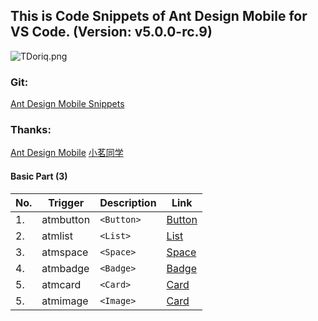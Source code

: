 ## This is Code Snippets of Ant Design Mobile for VS Code. (Version: v5.0.0-rc.9)
![TDoriq.png](https://s4.ax1x.com/2021/12/27/TDoriq.png)

### Git: 
[Ant Design Mobile Snippets](https://github.com/yhsy/ant-design-mobile-snippets) 

### Thanks: 
[Ant Design Mobile](https://mobile.ant.design/zh)
[小茗同学](http://blog.haoji.me/vscode-plugin-overview.html)

#### Basic Part (3)
No.|Trigger | Description | Link
---|--- | --- | ---
1.|atmbutton | `<Button>` |[Button](https://mobile.ant.design/zh/components/button)
2.|atmlist | `<List>` |[List](https://mobile.ant.design/zh/components/list)
3.|atmspace | `<Space>` |[Space](https://mobile.ant.design/zh/components/space)
4.|atmbadge| `<Badge>` |[Badge](https://mobile.ant.design/zh/components/badge)
5.|atmcard| `<Card>` |[Card](https://mobile.ant.design/zh/components/card)
5.|atmimage| `<Image>` |[Card](https://mobile.ant.design/zh/components/image)

